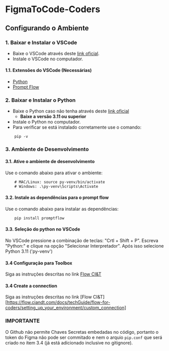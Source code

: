 # FigmaToCode-Coders

## Configurando o Ambiente

### 1. Baixar e Instalar o VSCode
- Baixe o VSCode através deste [link oficial](https://code.visualstudio.com/download).
- Instale o VSCode no computador.

#### 1.1. Extensões do VSCode (Necessárias)
- [Python](https://marketplace.visualstudio.com/items?itemName=ms-python.python)
- [Prompt Flow](https://marketplace.visualstudio.com/items?itemName=prompt-flow.prompt-flow)

### 2. Baixar e Instalar o Python
- Baixe o Python caso não tenha através deste [link oficial](https://www.python.org/downloads/)
  - **Baixe a versão 3.11 ou superior**
- Instale o Python no computador.
- Para verificar se está instalado corretamente use o comando:
```
    pip -v
```

### 3. Ambiente de Desenvolvimento
#### 3.1. Ative o ambiente de desenvolvimento
Use o comando abaixo para ativar o ambiente:
```
    # MAC/Linux: source py-venv/bin/activate
    # Windows: .\py-venv\Scripts\Activate
```

#### 3.2. Instale as dependências para o prompt flow
Use o comando abaixo para instalar as dependências:
```
    pip install promptflow
```

#### 3.3. Seleção do python no VSCode
No VSCode pressione a combinação de teclas: "Crtl + Shift + P".
Escreva "Python:" e clique na opção "Selecionar Interpretador".
Após isso selecione Python 3.11 ('py-venv')


#### 3.4 Configuração para Toolbox
Siga as instruções descritas no link [Flow CI&T](https://flow.ciandt.com/docs/techGuide/flow-for-coders/setting_up_your_environment/flow_toolbox)

#### 3.4 Create a connection
Siga as instruções descritas no link [Flow CI&T][https://flow.ciandt.com/docs/techGuide/flow-for-coders/setting_up_your_environment/custom_connection]


### IMPORTANTE
O Github não permite Chaves Secretas embedadas no código, portanto o token do Figma não pode ser commitado e nem o arquio `pip.conf` que será criado no item 3.4 (já está adicionado inclusive no gitignore).